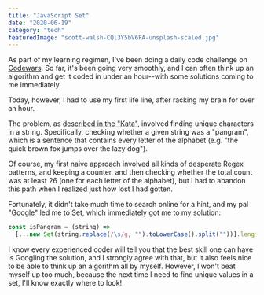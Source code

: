 ```yaml
---
title: "JavaScript Set"
date: "2020-06-19"
category: "tech"
featuredImage: "scott-walsh-CQl3Y5bV6FA-unsplash-scaled.jpg"
---
```


As part of my learning regimen, I've been doing a daily code challenge on [Codewars](https://codewars.com). So far, it's been going very smoothly, and I can often think up an algorithm and get it coded in under an hour--with some solutions coming to me immediately.

Today, however, I had to use my first life line, after racking my brain for over an hour.

The problem, as [described in the "Kata"](https://www.codewars.com/kata/545cedaa9943f7fe7b000048/javascript), involved finding unique characters in a string. Specifically, checking whether a given string was a "pangram", which is a sentence that contains every letter of the alphabet (e.g. "the quick brown fox jumps over the lazy dog").

Of course, my first naive approach involved all kinds of desperate Regex patterns, and keeping a counter, and then checking whether the total count was at least 26 (one for each letter of the alphabet), but I had to abandon this path when I realized just how lost I had gotten.

Fortunately, it didn't take much time to search online for a hint, and my pal "Google" led me to [Set](https://developer.mozilla.org/en-US/docs/Web/JavaScript/Reference/Global_Objects/Set), which immediately got me to my solution:

```javascript
const isPangram = (string) =>
  [...new Set(string.replace(/\s/g, "").toLowerCase().split(""))].length >= 26;
```

I know every experienced coder will tell you that the best skill one can have is Googling the solution, and I strongly agree with that, but it also feels nice to be able to think up an algorithm all by myself. However, I won't beat myself up too much, because the next time I need to find unique values in a set, I'll know exactly where to look!
